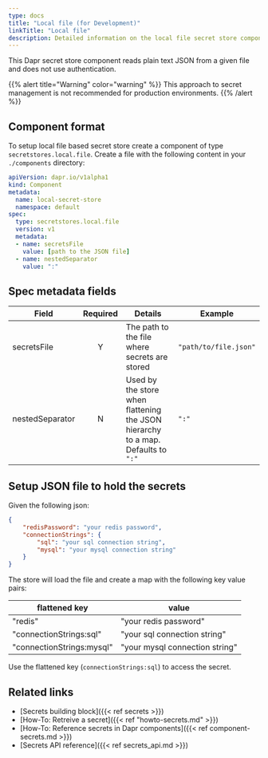 ```yaml
---
type: docs
title: "Local file (for Development)"
linkTitle: "Local file"
description: Detailed information on the local file secret store component
---
```


This Dapr secret store component reads plain text JSON from a given file and does not use authentication.

{{% alert title="Warning" color="warning" %}}
This approach to secret management is not recommended for production environments.
{{% /alert %}}

## Component format

To setup local file based secret store create a component of type `secretstores.local.file`. Create a file with the following content in your `./components` directory:

```yaml
apiVersion: dapr.io/v1alpha1
kind: Component
metadata:
  name: local-secret-store
  namespace: default
spec:
  type: secretstores.local.file
  version: v1
  metadata:
  - name: secretsFile
    value: [path to the JSON file]
  - name: nestedSeparator
    value: ":"
```

## Spec metadata fields

| Field              | Required | Details                                                                 | Example                  |
|--------------------|:--------:|-------------------------------------------------------------------------|--------------------------|
| secretsFile        | Y        | The path to the file where secrets are stored   | `"path/to/file.json"` |
| nestedSeparator    | N        | Used by the store when flattening the JSON hierarchy to a map. Defaults to `":"` | `":"` |

## Setup JSON file to hold the secrets

Given the following json:

```json
{
    "redisPassword": "your redis password",
    "connectionStrings": {
        "sql": "your sql connection string",
        "mysql": "your mysql connection string"
    }
}
```

The store will load the file and create a map with the following key value pairs:

| flattened key           | value                           |
| ---                     | ---                             |
|"redis"                  | "your redis password"           |
|"connectionStrings:sql"  | "your sql connection string"    |
|"connectionStrings:mysql"| "your mysql connection string"  |

Use the flattened key (`connectionStrings:sql`) to access the secret.

## Related links
- [Secrets building block]({{< ref secrets >}})
- [How-To: Retreive a secret]({{< ref "howto-secrets.md" >}})
- [How-To: Reference secrets in Dapr components]({{< ref component-secrets.md >}})
- [Secrets API reference]({{< ref secrets_api.md >}})
